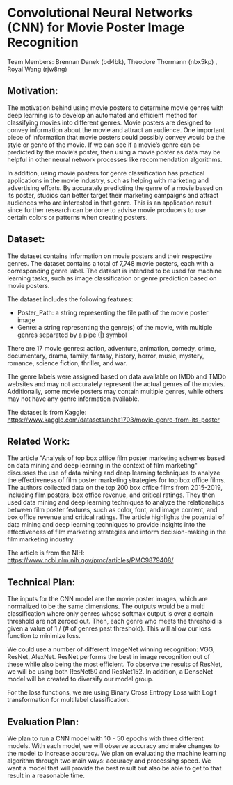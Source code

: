 # Convolutional Neural Networks (CNN) for Movie Poster Image Recognition

Team Members: Brennan Danek (bd4bk), Theodore Thormann (nbx5kp) , Royal Wang (rjw8ng)

## Motivation:

The motivation behind using movie posters to determine movie genres with deep learning is to develop an automated and efficient method for classifying movies into different genres. Movie posters are designed to convey information about the movie and attract an audience. One important piece of information that movie posters could possibly convey would be the style or genre of the movie. If we can see if a movie’s genre can be predicted by the movie’s poster, then using a movie poster as data may be helpful in other neural network processes like recommendation algorithms.

In addition, using movie posters for genre classification has practical applications in the movie industry, such as helping with marketing and advertising efforts. By accurately predicting the genre of a movie based on its poster, studios can better target their marketing campaigns and attract audiences who are interested in that genre. This is an application result since further research can be done to advise movie producers to use certain colors or patterns when creating posters. 

## Dataset:

The dataset contains information on movie posters and their respective genres. The dataset contains a total of 7,748 movie posters, each with a corresponding genre label. The dataset is intended to be used for machine learning tasks, such as image classification or genre prediction based on movie posters.

The dataset includes the following features:

* Poster_Path: a string representing the file path of the movie poster image
* Genre: a string representing the genre(s) of the movie, with multiple genres separated by a pipe (|) symbol

There are 17 movie genres: action, adventure, animation, comedy, crime, documentary, drama, family, fantasy, history, horror, music, mystery, romance, science fiction, thriller, and war.

The genre labels were assigned based on data available on IMDb and TMDb websites and may not accurately represent the actual genres of the movies. Additionally, some movie posters may contain multiple genres, while others may not have any genre information available.

The dataset is from Kaggle:
https://www.kaggle.com/datasets/neha1703/movie-genre-from-its-poster

## Related Work:

The article "Analysis of top box office film poster marketing schemes based on data mining and deep learning in the context of film marketing" discusses the use of data mining and deep learning techniques to analyze the effectiveness of film poster marketing strategies for top box office films. The authors collected data on the top 200 box office films from 2015-2019, including film posters, box office revenue, and critical ratings. They then used data mining and deep learning techniques to analyze the relationships between film poster features, such as color, font, and image content, and box office revenue and critical ratings. The article highlights the potential of data mining and deep learning techniques to provide insights into the effectiveness of film marketing strategies and inform decision-making in the film marketing industry.

The article is from the NIH:
https://www.ncbi.nlm.nih.gov/pmc/articles/PMC9879408/

## Technical Plan:

The inputs for the CNN model are the movie poster images, which are normalized to be the same dimensions. The outputs would be a multi classification where only genres whose softmax output is over a certain threshold are not zeroed out. Then, each genre who meets the threshold is given a value of 1 / (# of genres past threshold). This will allow our loss function to minimize loss. 

We could use a number of different ImageNet winning recognition: VGG, ResNet, AlexNet. ResNet performs the best in image recognition out of these while also being the most efficient. To observe the results of ResNet, we will be using both ResNet50 and ResNet152. In addition, a DenseNet model will be created to diversify our model group.

For the loss functions, we are using Binary Cross Entropy Loss with Logit transformation for multilabel classification. 

## Evaluation Plan:

We plan to run a CNN model with 10 - 50 epochs with three different models. With each model, we will observe accuracy and make changes to the model to increase accuracy. We plan on evaluating the machine learning algorithm through two main ways: accuracy and processing speed. We want a model that will provide the best result but also be able to get to that result in a reasonable time.

